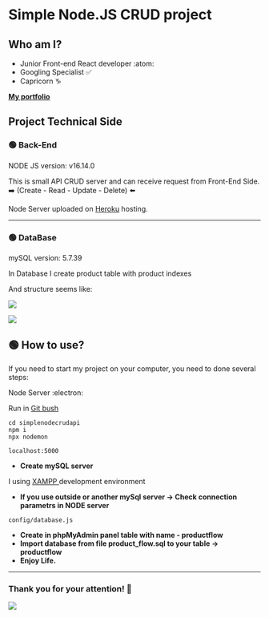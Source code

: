 # Simple Node.JS CRUD project



## Who am I?

- Junior Front-end React developer :atom:
- Googling Specialist :white_check_mark:
- Capricorn :capricorn:

**[My portfolio ](https://timponarenko.netlify.app/)**



## Project Technical Side



### :green_circle: Back-End

NODE JS version: v16.14.0


This is small API CRUD server and can receive request from Front-End Side. <br/>:arrow_right: (Create - Read - Update - Delete) 	:arrow_left:

Node Server uploaded on [Heroku](https://nodeapicrud.herokuapp.com/) hosting.


---

### :green_circle: DataBase 

mySQL version: 5.7.39

In Database I create product table with product indexes 

And structure seems like: 

![](https://i.imgur.com/foQcFtg.png)

![](https://i.imgur.com/U1j1f8d.png)



## :green_circle: How to use? 


If you need to start my project on your computer, you need to done several steps:





Node Server :electron:

Run in  [Git bush](https://git-scm.com/downloads)


```
cd simplenodecrudapi
npm i
npx nodemon

localhost:5000
```

- **Create mySQL server**

I using [XAMPP ](https://www.apachefriends.org/index.html) development environment

- **If you use outside or another mySql server -> Check connection parametrs in NODE server**



`config/database.js`


- **Create in phpMyAdmin panel table with name - productflow**
- **Import database from file product_flow.sql to your table -> productflow** 
- **Enjoy Life.**



--- 

### Thank you for your attention! :high_brightness: 

![](https://i.imgur.com/1xEdYDY.gif)

